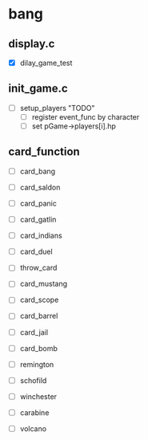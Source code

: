# bang

## display.c
- [x] dilay_game_test

## init_game.c
- [ ] setup_players "TODO"
    - [ ] register event_func by character 
    - [ ] set pGame->players[i].hp

## card_function
- [ ] card_bang
- [ ] card_saldon
- [ ] card_panic

- [ ] card_gatlin
- [ ] card_indians
- [ ] card_duel
- [ ] throw_card

- [ ] card_mustang
- [ ] card_scope
- [ ] card_barrel
- [ ] card_jail
- [ ] card_bomb

- [ ] remington
- [ ] schofild
- [ ] winchester
- [ ] carabine
- [ ] volcano
